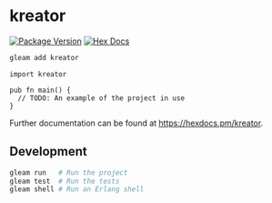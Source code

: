 # kreator

[![Package Version](https://img.shields.io/hexpm/v/kreator)](https://hex.pm/packages/kreator)
[![Hex Docs](https://img.shields.io/badge/hex-docs-ffaff3)](https://hexdocs.pm/kreator/)

```sh
gleam add kreator
```
```gleam
import kreator

pub fn main() {
  // TODO: An example of the project in use
}
```

Further documentation can be found at <https://hexdocs.pm/kreator>.

## Development

```sh
gleam run   # Run the project
gleam test  # Run the tests
gleam shell # Run an Erlang shell
```
